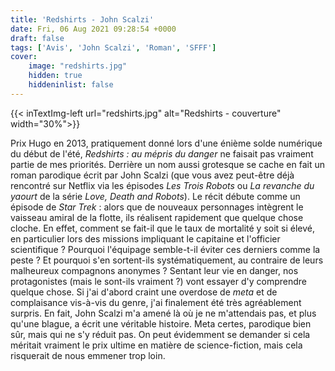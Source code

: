 ```yaml
---
title: 'Redshirts - John Scalzi'
date: Fri, 06 Aug 2021 09:28:54 +0000
draft: false
tags: ['Avis', 'John Scalzi', 'Roman', 'SFFF']
cover: 
    image: "redshirts.jpg"
    hidden: true
    hiddeninlist: false
---
```


{{< inTextImg-left url="redshirts.jpg" alt="Redshirts - couverture" width="30%">}} 

Prix Hugo en 2013, pratiquement donné lors d'une énième solde numérique du début de l'été, _Redshirts : au mépris du danger_ ne faisait pas vraiment partie de mes priorités. Derrière un nom aussi grotesque se cache en fait un roman parodique écrit par John Scalzi (que vous avez peut-être déjà rencontré sur Netflix via les épisodes _Les Trois Robots_ ou _La revanche du yaourt_ de la série _Love, Death and Robots_). Le récit débute comme un épisode de _Star Trek_ : alors que de nouveaux personnages intègrent le vaisseau amiral de la flotte, ils réalisent rapidement que quelque chose cloche. En effet, comment se fait-il que le taux de mortalité y soit si élevé, en particulier lors des missions impliquant le capitaine et l'officier scientifique ? Pourquoi l'équipage semble-t-il éviter ces derniers comme la peste ? Et pourquoi s'en sortent-ils systématiquement, au contraire de leurs malheureux compagnons anonymes ? Sentant leur vie en danger, nos protagonistes (mais le sont-ils vraiment ?) vont essayer d'y comprendre quelque chose. Si j'ai d'abord craint une overdose de _meta_ et de complaisance vis-à-vis du genre, j'ai finalement été très agréablement surpris. En fait, John Scalzi m'a amené là où je ne m'attendais pas, et plus qu'une blague, a écrit une véritable histoire. Meta certes, parodique bien sûr, mais qui ne s'y réduit pas. On peut évidemment se demander si cela méritait vraiment le prix ultime en matière de science-fiction, mais cela risquerait de nous emmener trop loin.